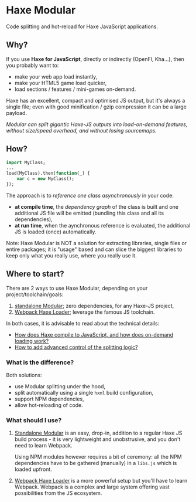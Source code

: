 # Haxe Modular

Code splitting and hot-reload for Haxe JavaScript applications.

## Why?

If you use **Haxe for JavaScript**, directly or indirectly (OpenFl, Kha...), then
you probably want to:

- make your web app load instantly,
- make your HTML5 game load quicker,
- load sections / features / mini-games on-demand.

Haxe has an excellent, compact and optimised JS output, but it's always a single file;
even with good minification / gzip compression it can be a large payload.

*Modular can split gigantic Haxe-JS outputs into load-on-demand features,
without size/speed overhead, and without losing sourcemaps.*

## How?

```haxe
import MyClass;
...
load(MyClass).then(function(_) {
	var c = new MyClass();
});
```

The approach is to *reference one class asynchronously* in your code:

- **at compile time**, the *dependency graph* of the class is built and one additional JS
file will be emitted (bundling this class and all its dependencies),
- **at run time**, when the aynchronous reference is evaluated, the additional JS is
loaded (once) automatically.

Note: Haxe Modular is NOT a solution for extracting libraries, single files or
entire packages; it is "usage" based and can slice the biggest libraries to keep only
what you really use, where you really use it.

## Where to start?

There are 2 ways to use Haxe Modular, depending on your project/toolchain/goals:

1. [standalone Modular](doc/start.md); zero dependencies, for any Haxe-JS project,
2. [Webpack Haxe Loader](https://github.com/jasononeil/webpack-haxe-loader);
   leverage the famous JS toolchain.

In both cases, it is advisable to read about the technical details:

- [How does Haxe compile to JavaScript, and how does on-demand loading work?](doc/how.md)
- [How to add advanced control of the splitting logic?](doc/advanced.md)

### What is the difference?

Both solutions:

- use Modular splitting under the hood,
- split automatically using a single `hxml` build configuration,
- support NPM dependencies,
- allow hot-reloading of code.

### What should I use?

1. [Standalone Modular](doc/start.md) is an easy, drop-in, addition to a regular
   Haxe JS build process - it is very lightweight and unobstrusive, and you don't need
   to learn Webpack.

   Using NPM modules however requires a bit of ceremony: all the NPM dependencies have to
   be gathered (manually) in a `libs.js` which is loaded upfront.

2. [Webpack Haxe Loader](https://github.com/jasononeil/webpack-haxe-loader) is a more
   powerful setup but you'll have to learn Webpack. Webpack is a complex and large system
   offering vast possibilities from the JS ecosystem.
